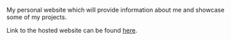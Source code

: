 My personal website which will provide information about me and showcase some of my projects.

Link to the hosted website can be found [here](https://abdullahakhtar.xyz).
